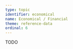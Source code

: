 ```yaml
---
type: topic
identifier: economical
name: Economical / Financial
theme: reference-data
ordinal: 6
---
```

TODO
